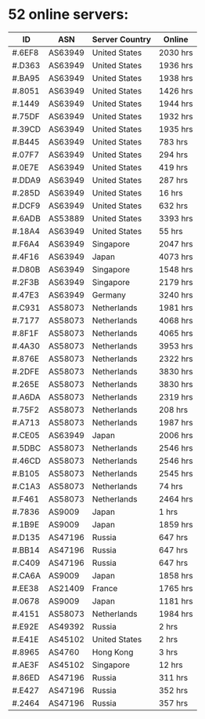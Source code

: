 # 52 online servers:

| ID | ASN | Server Country | Online |
| ------ | ------ | ------ | ------ |
| #.6EF8 | AS63949 | United States | 2030 hrs |
| #.D363 | AS63949 | United States | 1936 hrs |
| #.BA95 | AS63949 | United States | 1938 hrs |
| #.8051 | AS63949 | United States | 1426 hrs |
| #.1449 | AS63949 | United States | 1944 hrs |
| #.75DF | AS63949 | United States | 1932 hrs |
| #.39CD | AS63949 | United States | 1935 hrs |
| #.B445 | AS63949 | United States | 783 hrs |
| #.07F7 | AS63949 | United States | 294 hrs |
| #.0E7E | AS63949 | United States | 419 hrs |
| #.DDA9 | AS63949 | United States | 287 hrs |
| #.285D | AS63949 | United States | 16 hrs |
| #.DCF9 | AS63949 | United States | 632 hrs |
| #.6ADB | AS53889 | United States | 3393 hrs |
| #.18A4 | AS63949 | United States | 55 hrs |
| #.F6A4 | AS63949 | Singapore | 2047 hrs |
| #.4F16 | AS63949 | Japan | 4073 hrs |
| #.D80B | AS63949 | Singapore | 1548 hrs |
| #.2F3B | AS63949 | Singapore | 2179 hrs |
| #.47E3 | AS63949 | Germany | 3240 hrs |
| #.C931 | AS58073 | Netherlands | 1981 hrs |
| #.7177 | AS58073 | Netherlands | 4068 hrs |
| #.8F1F | AS58073 | Netherlands | 4065 hrs |
| #.4A30 | AS58073 | Netherlands | 3953 hrs |
| #.876E | AS58073 | Netherlands | 2322 hrs |
| #.2DFE | AS58073 | Netherlands | 3830 hrs |
| #.265E | AS58073 | Netherlands | 3830 hrs |
| #.A6DA | AS58073 | Netherlands | 2319 hrs |
| #.75F2 | AS58073 | Netherlands | 208 hrs |
| #.A713 | AS58073 | Netherlands | 1987 hrs |
| #.CE05 | AS63949 | Japan | 2006 hrs |
| #.5DBC | AS58073 | Netherlands | 2546 hrs |
| #.46CD | AS58073 | Netherlands | 2546 hrs |
| #.B105 | AS58073 | Netherlands | 2545 hrs |
| #.C1A3 | AS58073 | Netherlands | 74 hrs |
| #.F461 | AS58073 | Netherlands | 2464 hrs |
| #.7836 | AS9009 | Japan | 1 hrs |
| #.1B9E | AS9009 | Japan | 1859 hrs |
| #.D135 | AS47196 | Russia | 647 hrs |
| #.BB14 | AS47196 | Russia | 647 hrs |
| #.C409 | AS47196 | Russia | 647 hrs |
| #.CA6A | AS9009 | Japan | 1858 hrs |
| #.EE38 | AS21409 | France | 1765 hrs |
| #.0678 | AS9009 | Japan | 1181 hrs |
| #.4151 | AS58073 | Netherlands | 1984 hrs |
| #.E92E | AS49392 | Russia | 2 hrs |
| #.E41E | AS45102 | United States | 2 hrs |
| #.8965 | AS4760 | Hong Kong | 3 hrs |
| #.AE3F | AS45102 | Singapore | 12 hrs |
| #.86ED | AS47196 | Russia | 311 hrs |
| #.E427 | AS47196 | Russia | 352 hrs |
| #.2464 | AS47196 | Russia | 357 hrs |

